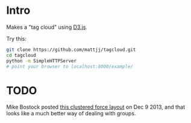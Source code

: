 # Intro #

Makes a "tag cloud" using [D3.js](http://d3js.org).

Try this:

```bash
git clone https://github.com/mattjj/tagcloud.git
cd tagcloud
python -m SimpleHTTPServer
# point your browser to localhost:8000/example/
```

# TODO #

Mike Bostock posted [this clustered force
layout](http://bl.ocks.org/mbostock/7881887) on Dec 9 2013, and that looks like
a much better way of dealing with groups.
